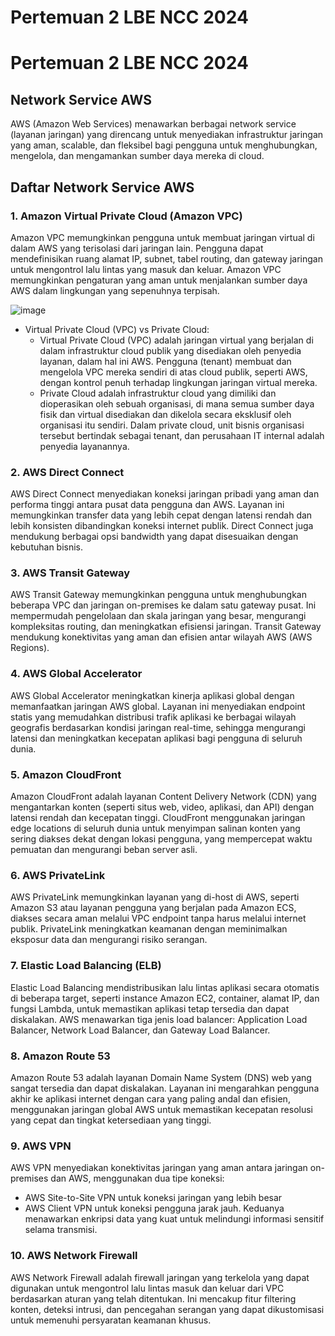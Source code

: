 # Pertemuan 2 LBE NCC 2024
# Pertemuan 2 LBE NCC 2024 
## Network Service AWS
AWS (Amazon Web Services) menawarkan berbagai network service (layanan jaringan) yang direncang untuk  menyediakan infrastruktur jaringan yang aman, scalable, dan fleksibel bagi pengguna untuk menghubungkan, mengelola, dan mengamankan sumber daya mereka di cloud.
## Daftar Network Service AWS
### 1. Amazon Virtual Private Cloud (Amazon VPC)
Amazon VPC memungkinkan pengguna untuk membuat jaringan virtual di dalam AWS yang terisolasi dari jaringan lain. Pengguna dapat mendefinisikan ruang alamat IP, subnet, tabel routing, dan gateway jaringan untuk mengontrol lalu lintas yang masuk dan keluar. Amazon VPC memungkinkan pengaturan yang aman untuk menjalankan sumber daya AWS dalam lingkungan yang sepenuhnya terpisah.

![image](https://github.com/user-attachments/assets/2cb0803f-21a5-4445-a885-304e15883150)
- Virtual Private Cloud (VPC) vs Private Cloud:
  - Virtual Private Cloud (VPC) adalah jaringan virtual yang berjalan di dalam infrastruktur cloud publik yang disediakan oleh penyedia layanan, dalam hal ini AWS. Pengguna (tenant) membuat dan mengelola VPC mereka sendiri di atas cloud publik, seperti AWS, dengan kontrol penuh terhadap lingkungan jaringan virtual mereka.
  - Private Cloud adalah infrastruktur cloud yang dimiliki dan dioperasikan oleh sebuah organisasi, di mana semua sumber daya fisik dan virtual disediakan dan dikelola secara eksklusif oleh organisasi itu sendiri. Dalam private cloud, unit bisnis organisasi tersebut bertindak sebagai tenant, dan perusahaan IT internal adalah penyedia layanannya.
### 2. AWS Direct Connect
AWS Direct Connect menyediakan koneksi jaringan pribadi yang aman dan performa tinggi antara pusat data pengguna dan AWS. Layanan ini memungkinkan transfer data yang lebih cepat dengan latensi rendah dan lebih konsisten dibandingkan koneksi internet publik. Direct Connect juga mendukung berbagai opsi bandwidth yang dapat disesuaikan dengan kebutuhan bisnis.
### 3. AWS Transit Gateway
AWS Transit Gateway memungkinkan pengguna untuk menghubungkan beberapa VPC dan jaringan on-premises ke dalam satu gateway pusat. Ini mempermudah pengelolaan dan skala jaringan yang besar, mengurangi kompleksitas routing, dan meningkatkan efisiensi jaringan. Transit Gateway mendukung konektivitas yang aman dan efisien antar wilayah AWS (AWS Regions).
### 4. AWS Global Accelerator
AWS Global Accelerator meningkatkan kinerja aplikasi global dengan memanfaatkan jaringan AWS global. Layanan ini menyediakan endpoint statis yang memudahkan distribusi trafik aplikasi ke berbagai wilayah geografis berdasarkan kondisi jaringan real-time, sehingga mengurangi latensi dan meningkatkan kecepatan aplikasi bagi pengguna di seluruh dunia.
### 5. Amazon CloudFront
Amazon CloudFront adalah layanan Content Delivery Network (CDN) yang mengantarkan konten (seperti situs web, video, aplikasi, dan API) dengan latensi rendah dan kecepatan tinggi. CloudFront menggunakan jaringan edge locations di seluruh dunia untuk menyimpan salinan konten yang sering diakses dekat dengan lokasi pengguna, yang mempercepat waktu pemuatan dan mengurangi beban server asli.
### 6. AWS PrivateLink
AWS PrivateLink memungkinkan layanan yang di-host di AWS, seperti Amazon S3 atau layanan pengguna yang berjalan pada Amazon ECS, diakses secara aman melalui VPC endpoint tanpa harus melalui internet publik. PrivateLink meningkatkan keamanan dengan meminimalkan eksposur data dan mengurangi risiko serangan.
### 7. Elastic Load Balancing (ELB)
Elastic Load Balancing mendistribusikan lalu lintas aplikasi secara otomatis di beberapa target, seperti instance Amazon EC2, container, alamat IP, dan fungsi Lambda, untuk memastikan aplikasi tetap tersedia dan dapat diskalakan. AWS menawarkan tiga jenis load balancer: Application Load Balancer, Network Load Balancer, dan Gateway Load Balancer.
### 8. Amazon Route 53
Amazon Route 53 adalah layanan Domain Name System (DNS) web yang sangat tersedia dan dapat diskalakan. Layanan ini mengarahkan pengguna akhir ke aplikasi internet dengan cara yang paling andal dan efisien, menggunakan jaringan global AWS untuk memastikan kecepatan resolusi yang cepat dan tingkat ketersediaan yang tinggi.
### 9. AWS VPN
AWS VPN menyediakan konektivitas jaringan yang aman antara jaringan on-premises dan AWS, menggunakan dua tipe koneksi: 
- AWS Site-to-Site VPN untuk koneksi jaringan yang lebih besar
- AWS Client VPN untuk koneksi pengguna jarak jauh.
Keduanya menawarkan enkripsi data yang kuat untuk melindungi informasi sensitif selama transmisi.
### 10. AWS Network Firewall
AWS Network Firewall adalah firewall jaringan yang terkelola yang dapat digunakan untuk mengontrol lalu lintas masuk dan keluar dari VPC berdasarkan aturan yang telah ditentukan. Ini mencakup fitur filtering konten, deteksi intrusi, dan pencegahan serangan yang dapat dikustomisasi untuk memenuhi persyaratan keamanan khusus.
